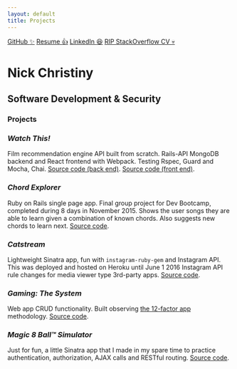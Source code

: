 ```yaml
---
layout: default
title: Projects
---
```

<a href="https://github.com/nchristiny" class="download" target="_blank" title="GitHub">GitHub :sparkles:</a>
<a href="https://resume.creddle.io/resume/i2pvc6ch7la" class="download" target="_blank" title="Resume">Resume :thumbsup:</a> 
<a href="https://www.linkedin.com/in/nchristiny"  class="download" target="_blank" title="LinkedIn">LinkedIn :laughing:</a>
<a href="http://stackoverflow.com/cv/nchristiny" class="download" target="_blank" title="StackOverflow CV">RIP StackOverflow CV :skull:</a> 

# Nick Christiny
## Software Development & Security
### Projects

### <em>Watch This!</em>
Film recommendation engine API built from scratch. Rails-API MongoDB backend and React frontend with Webpack. Testing Rspec, Guard and Mocha, Chai. <a href="https://github.com/nchristiny/watch-this">Source code (back end)</a>. <a href="https://github.com/nchristiny/ui-watch-this">Source code (front end)</a>.

### <em>Chord Explorer</em>
Ruby on Rails single page app. Final group project for Dev Bootcamp, completed during 8 days in November 2015. Shows the user songs they are able to learn given a combination of known chords. Also suggests new chords to learn next. <a href="https://github.com/nchristiny/chord-explorer">Source code</a>.

### <em>Catstream</em>  
Lightweight Sinatra app, fun with `instagram-ruby-gem` and Instagram API. This was deployed and hosted on Heroku until June 1 2016 Instagram API rule changes for media viewer type 3rd-party apps. <a href="https://github.com/nchristiny/catstream">Source code</a>. 

### <em>Gaming: The System</em>
Web app CRUD functionality. Built observing <a href="http://12factor.net/">the 12-factor app</a> methodology. <a href="https://github.com/adierker/gaming-the-system">Source code</a>.

### <em>Magic 8 Ball™ Simulator</em>
Just for fun, a little Sinatra app that I made in my spare time to practice authentication, authorization, AJAX calls and RESTful routing. <a href="https://github.com/nchristiny/magic-ball">Source code</a>.

